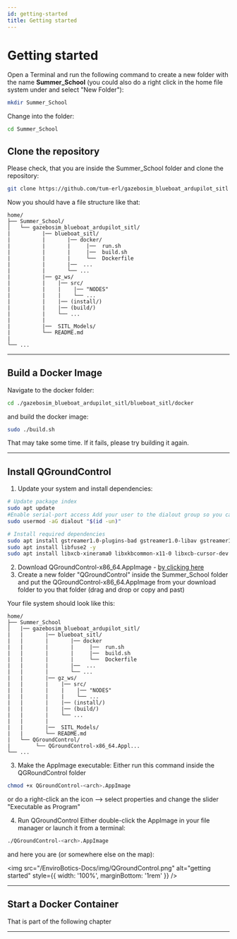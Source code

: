 ```yaml
---
id: getting-started
title: Getting started
---
```


# Getting started
Open a Terminal and run the following command to create a new folder with the name **Summer_School** (you could also do a right click in the home file system under and select "New Folder"):
```bash
mkdir Summer_School
```
Change into the folder:
```bash
cd Summer_School
```

## Clone the repository 

Please check, that you are inside the Summer_School folder and clone the repository:
```bash
git clone https://github.com/tum-erl/gazebosim_blueboat_ardupilot_sitl
```
Now you should have a file structure like that:

```text
home/
├── Summer_School/
│   └── gazebosim_blueboat_ardupilot_sitl/
|          |── blueboat_sitl/
|          |       |── docker/
|          |       |     |──  run.sh
|          |       |     |──  build.sh
|          |       |     └──  Dockerfile
|          |       |──  ...
|          |       └── ...
|          |── gz_ws/
|          |    |── src/
|          |    |    |── "NODES"
|          |    |    └── ...
|          |    |── (install/)
|          |    |── (build/)
|          |    └── ...
|          |       
|          |──  SITL_Models/
|          └── README.md
|   
└── ...
```


---

## Build a Docker Image
Navigate to the docker folder:
```bash
cd ./gazebosim_blueboat_ardupilot_sitl/blueboat_sitl/docker
```
and build the docker image:
```bash
sudo ./build.sh
```

That may take some time. If it fails, please try building it again.

---

## Install QGroundControl

1. Update your system and install dependencies: 
```bash
# Update package index
sudo apt update
#Enable serial-port access Add your user to the dialout group so you can talk to USB devices without root:
sudo usermod -aG dialout "$(id -un)"
```
```bash
# Install required dependencies
sudo apt install gstreamer1.0-plugins-bad gstreamer1.0-libav gstreamer1.0-gl -y
sudo apt install libfuse2 -y
sudo apt install libxcb-xinerama0 libxkbcommon-x11-0 libxcb-cursor-dev -y
```
2. Download QGroundControl-x86_64.AppImage - [by clicking here](https://d176tv9ibo4jno.cloudfront.net/latest/QGroundControl-x86_64.AppImage)
3. Create a new folder "QGroundControl" inside the Summer_School folder and put the QGroundControl-x86_64.AppImage from your download folder to you that folder (drag and drop or copy and past)

Your file system should look like this:
```text
home/
├── Summer_School
│   |── gazebosim_blueboat_ardupilot_sitl/
|   |       |── blueboat_sitl/
|   |       |       |── docker
|   |       |       |     |──  run.sh
|   |       |       |     |──  build.sh
|   |       |       |     └──  Dockerfile
|   |       |       |──  ...
|   |       |       └── ...
|   |       |── gz_ws/
|   |       |    |── src/
|   |       |    |    |── "NODES"
|   |       |    |    └── ...
|   |       |    |── (install/)
|   |       |    |── (build/)
|   |       |    └── ...
|   |       |       
|   |       |──  SITL_Models/
|   |       └── README.md
|   └── QGroundControl/
|        └── QGroundControl-x86_64.Appl...
└── ...
```

3. Make the AppImage executable:
Either run this command inside the QGRoundControl folder
```bash 
chmod +x QGroundControl-<arch>.AppImage
```
or do a right-click an the icon --> select properties and change the slider "Executable as Program"

4. Run QGroundControl Either double-click the AppImage in your file manager or launch it from a terminal:
```bash
./QGroundControl-<arch>.AppImage
```
and here you are (or somewhere else on the map):

<img src="/EnviroBotics-Docs/img/QGroundControl.png" alt="getting started" style={{ width: '100%', marginBottom: '1rem' }} />


---

## Start a Docker Container

That is part of the following chapter

---